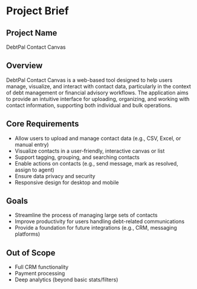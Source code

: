 # Project Brief

## Project Name
DebtPal Contact Canvas

## Overview
DebtPal Contact Canvas is a web-based tool designed to help users manage, visualize, and interact with contact data, particularly in the context of debt management or financial advisory workflows. The application aims to provide an intuitive interface for uploading, organizing, and working with contact information, supporting both individual and bulk operations.

## Core Requirements
- Allow users to upload and manage contact data (e.g., CSV, Excel, or manual entry)
- Visualize contacts in a user-friendly, interactive canvas or list
- Support tagging, grouping, and searching contacts
- Enable actions on contacts (e.g., send message, mark as resolved, assign to agent)
- Ensure data privacy and security
- Responsive design for desktop and mobile

## Goals
- Streamline the process of managing large sets of contacts
- Improve productivity for users handling debt-related communications
- Provide a foundation for future integrations (e.g., CRM, messaging platforms)

## Out of Scope
- Full CRM functionality
- Payment processing
- Deep analytics (beyond basic stats/filters) 